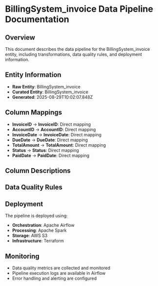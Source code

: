 # BillingSystem_invoice Data Pipeline Documentation

## Overview
This document describes the data pipeline for the BillingSystem_invoice entity, including transformations, data quality rules, and deployment information.

## Entity Information
- **Raw Entity**: BillingSystem_invoice
- **Curated Entity**: BillingSystem_invoice
- **Generated**: 2025-08-29T10:02:07.848Z

## Column Mappings
- **InvoiceID** → **InvoiceID**: Direct mapping
- **AccountID** → **AccountID**: Direct mapping
- **InvoiceDate** → **InvoiceDate**: Direct mapping
- **DueDate** → **DueDate**: Direct mapping
- **TotalAmount** → **TotalAmount**: Direct mapping
- **Status** → **Status**: Direct mapping
- **PaidDate** → **PaidDate**: Direct mapping

## Column Descriptions


## Data Quality Rules


## Deployment
The pipeline is deployed using:
- **Orchestration**: Apache Airflow
- **Processing**: Apache Spark
- **Storage**: AWS S3
- **Infrastructure**: Terraform

## Monitoring
- Data quality metrics are collected and monitored
- Pipeline execution logs are available in Airflow
- Error handling and alerting are configured